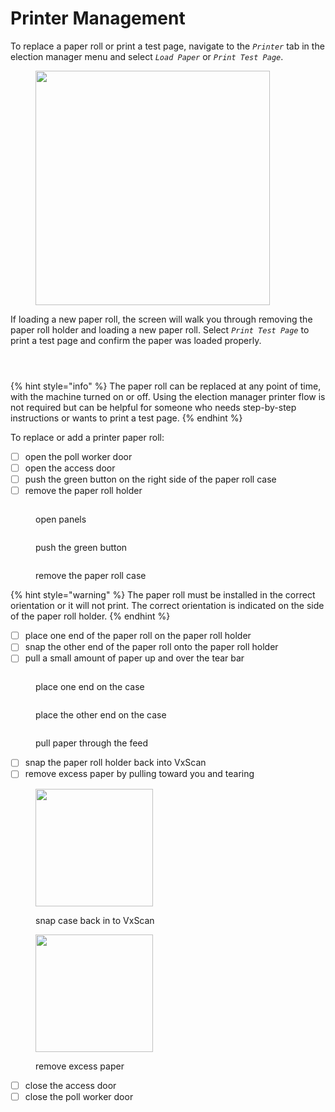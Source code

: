# Printer Management

To replace a paper roll or print a test page, navigate to the _`Printer`_  tab in the election manager menu and select _`Load Paper`_ or _`Print Test Page`_.&#x20;

<figure><img src="../.gitbook/assets/printer-menu.png" alt="" width="375"><figcaption></figcaption></figure>

If loading a new paper roll, the screen will walk you through removing the paper roll holder and loading a new paper roll. Select _`Print Test Page`_ to print a test page and confirm the paper was loaded properly.

<div><figure><img src="../.gitbook/assets/remove-paper-roll-holder.png" alt=""><figcaption></figcaption></figure> <figure><img src="../.gitbook/assets/load-roll.png" alt=""><figcaption></figcaption></figure> <figure><img src="../.gitbook/assets/paper_detected.png" alt=""><figcaption></figcaption></figure></div>

{% hint style="info" %}
The paper roll can be replaced at any point of time, with the machine turned on or off.  Using the election manager printer flow is not required but can be helpful for someone who needs step-by-step instructions or wants to print a test page.
{% endhint %}

To replace or add a printer paper roll:

* [ ] open the poll worker door
* [ ] open the access door
* [ ] push the green button on the right side of the paper roll case
* [ ] remove the paper roll holder

<div><figure><img src="../.gitbook/assets/VxScan open panels to access printer roll.png" alt=""><figcaption><p>open panels</p></figcaption></figure> <figure><img src="../.gitbook/assets/VxScan push green button printer roll.png" alt=""><figcaption><p>push the green button</p></figcaption></figure> <figure><img src="../.gitbook/assets/VxScan remove printer roll case.png" alt=""><figcaption><p>remove the paper roll case</p></figcaption></figure></div>

{% hint style="warning" %}
The paper roll must be installed in the correct orientation or it will not print. The correct orientation is indicated on the side of the paper roll holder.
{% endhint %}

* [ ] place one end of the paper roll on the paper roll holder
* [ ] snap the other end of the paper roll onto the paper roll holder
* [ ] pull a small amount of paper up and over the tear bar

<div><figure><img src="../.gitbook/assets/VxScan put one side of paper on roll.png" alt=""><figcaption><p>place one end on the case</p></figcaption></figure> <figure><img src="../.gitbook/assets/VxScan snap other side of paper roll in.png" alt=""><figcaption><p>place the other end on the case</p></figcaption></figure> <figure><img src="../.gitbook/assets/VxScan pull paper up.png" alt=""><figcaption><p>pull paper through the feed</p></figcaption></figure></div>

* [ ] snap the paper roll holder back into VxScan
* [ ] remove excess paper by pulling toward you and tearing

<div><figure><img src="../.gitbook/assets/VxScan put paper container back in.png" alt="" width="188"><figcaption><p>snap case back in to VxScan</p></figcaption></figure> <figure><img src="../.gitbook/assets/VxScan remove any excess paper.png" alt="" width="188"><figcaption><p>remove excess paper</p></figcaption></figure></div>

* [ ] close the access door
* [ ] close the poll worker door
